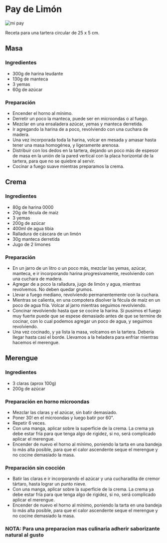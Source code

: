 # Pay de Limón

<img src="https://i.blogs.es/396729/como-hacer-carlota-pay-de-limon-1-/450_1000.jpg" alt="mi pay" />

Receta para una tartera circular de 25 x 5 cm.

## Masa
### Ingredientes
* 300g de harina leudante
* 130g de manteca
* 3 yemas
* 60g de azúcar
### Preparación
* Encender el horno al mínimo.
* Derretir un poco la manteca, puede ser en microondas o al fuego.
* Mezclar en una ensaladera azúcar, yemas y manteca derretida.
* Ir agregando la harina de a poco, revolviendo con una cuchara de madera.
* Una vez incorporada toda la harina, volcar en mesada y amasar hasta tener una masa homogénea, y ligeramente arenosa.
* Distribuir con los dedos en la tartera, dejando un poco más de espesor de masa en la unión de la pared vertical con la placa horizontal de la tartera, para que no se quiebre al servir.
* Cocinar a fuego suave mientras preparamos la crema.

## Crema
### Ingredientes
* 80g de harina 0000
* 20g de fécula de maíz
* 3 yemas
* 200g de azúcar
* 400ml de agua tibia
* Ralladura de cáscara de un limón
* 30g manteca derretida
* Jugo de 2 limones
### Preparación
* En un jarro de un litro o un poco más, mezclar las yemas, azúcar, manteca, e ir incorporando harina progresivamente, revolviendo con una cuchara de madera.
* Agregar de a poco la ralladura, jugo de limón y agua, mientras revolvemos. No deben quedar grumos.
* Llevar a fuego mediano, revolviendo permanentemente con la cuchara.
* Mientras se calienta, en una compotera disolver la fécula de maíz en un poco de agua fría. Volcar al jarro mientras seguimos revolviendo.
* Concinar revolviendo hasta que se cocine la harina. Si pusimos el fuego muy fuerte puede que se espese demasiado antes de que se termine de cocinar, con lo cual podemos agregar un poco de agua, y seguimos revolviendo.
* Una vez cocinado, y ya lista la masa, volcamos en la tartera. Debería llegar hasta casi el borde. Llevamos a la heladera para enfriar mientras hacemos el merengue.
## Merengue
### Ingredientes
* 3 claras (aprox 100g)
* 200g de azúcar
### Preparación en horno microondas
* Mezclar las claras y el azúcar, sin batir demasiado.
* Poner 30! en el microondas y luego batir por 60".
* Repetir 6 veces.
* Con una manga, aplicar sobre la superficie de la crema. La crema ya debe estar fría para que tenga algo de rigidez, si no, será complicado aplicar el merengue.
* Encender de nuevo el horno al mínimo, poniendo la tarta en una bandeja lo más alta posible, para que el calor ascendente seque el merengue y no cocine demasiado la masa.
### Preparación sin cocción
* Batir las claras e ir incorporando el azúcar y una cucharadita de cremor tártaro, hasta lograr un punto nieve.
* Con una manga, aplicar sobre la superficie de la crema. La crema ya debe estar fría para que tenga algo de rigidez, si no, será complicado aplicar el merengue.
* Encender de nuevo el horno al mínimo, poniendo la tarta en una bandeja lo más alta posible, para que el calor ascendente seque el merengue y no cocine demasiado la masa.

### NOTA: Para una preparacion mas culinaria adherir saborizante natural al gusto
